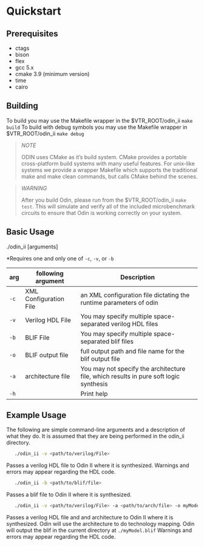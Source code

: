 # Quickstart

## Prerequisites

- ctags
- bison
- flex
- gcc 5.x
- cmake 3.9 (minimum version)
- time
- cairo

## Building

To build you may use the Makefile wrapper in the $VTR_ROOT/odin_ii ``make build`` To build with debug symbols you may use the Makefile wrapper in $VTR_ROOT/odin_ii ``make debug``

> *NOTE*
>
> ODIN uses CMake as it’s build system. CMake provides a portable cross-platform build systems with many useful features.
> For unix-like systems we provide a wrapper Makefile which supports the traditional make and make clean commands, but calls CMake behind the scenes.

> *WARNING*
>
> After you build Odin, please run from the $VTR_ROOT/odin_ii ``make test``.
> This will simulate and verify all of the included microbenchmark circuits to ensure that Odin is working correctly on your system.

## Basic Usage

./odin_ii [arguments]

*Requires one and only one of `-c`, `-v`, or `-b`

| arg  | following argument     | Description                                                                           |
|------|---|---|
| `-c` | XML Configuration File | an XML configuration file dictating the runtime parameters of odin                    |
| `-v` | Verilog HDL File       | You may specify multiple space-separated verilog HDL files                            |
| `-b` | BLIF File              | You may specify multiple space-separated blif files                                   |
| `-o` | BLIF output file       | full output path and file name for the blif output file                               |
| `-a` | architecture file      | You may not specify the architecture file, which results in pure soft logic synthesis |
| `-h` |                        | Print help                                                                            |

## Example Usage

The following are simple command-line arguments and a description of what they do. 
It is assumed that they are being performed in the odin_ii directory.

```bash
   ./odin_ii -v <path/to/verilog/File>
```

Passes a verilog HDL file to Odin II where it is synthesized. 
Warnings and errors may appear regarding the HDL code.

```bash
   ./odin_ii -b <path/to/blif/file>
```

Passes a blif file to Odin II where it is synthesized.

```bash
   ./odin_ii -v <path/to/verilog/File> -a <path/to/arch/file> -o myModel.blif
```

Passes a verilog HDL file and and architecture to Odin II where it is synthesized. 
Odin will use the architecture to do technology mapping.
Odin will output the blif in the current directory at `./myModel.blif`
Warnings and errors may appear regarding the HDL code.

